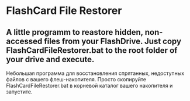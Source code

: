# FlashCard File Restorer
## A little programm to reastore hidden, non-accessed files from your FlashDrive. Just copy FlashCardFileRestorer.bat to the root folder of your drive and execute.
Небольшая программа для восстановления спрятанных, недоступных файлов с вашего флеш-накопителя. Просто скопируйте FlashCardFileRestorer.bat в корневой каталог вашего накопителя и запустите.
